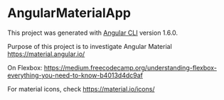 # AngularMaterialApp

This project was generated with [Angular CLI](https://github.com/angular/angular-cli) version 1.6.0.

Purpose of this project is to investigate Angular Material <https://material.angular.io/>

On Flexbox:
<https://medium.freecodecamp.org/understanding-flexbox-everything-you-need-to-know-b4013d4dc9af>

For material icons, check <https://material.io/icons/>
